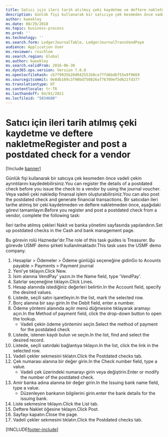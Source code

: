 ```yaml
---
title: Satıcı için ileri tarih atılmış çeki kaydetme ve deftere nakletme
description: Günlük fişi kullanarak bir satıcıya çek kesmeden önce vadeli çekin ayrıntılarını kaydedebilirsiniz.
author: kweekley
ms.date: 08/29/2018
ms.topic: business-process
ms.prod: ''
ms.technology: ''
ms.search.form: LedgerJournalTable, LedgerJournalTransVendPaym
audience: Application User
ms.reviewer: roschlom
ms.search.region: Global
ms.author: kweekley
ms.search.validFrom: 2016-06-30
ms.dyn365.ops.version: Version 7.0.0
ms.openlocfilehash: cb7f9935b20d042551b0ce77fd6bdbf55e9f9669
ms.sourcegitcommit: 0e8db169c3f90bd750826af76709ef5d621fd377
ms.translationtype: HT
ms.contentlocale: tr-TR
ms.lasthandoff: 04/01/2021
ms.locfileid: "5834680"
---
```

# <a name="register-and-post-a-postdated-check-for-a-vendor"></a><span data-ttu-id="3e146-103">Satıcı için ileri tarih atılmış çeki kaydetme ve deftere nakletme</span><span class="sxs-lookup"><span data-stu-id="3e146-103">Register and post a postdated check for a vendor</span></span>

[!include [banner](../../includes/banner.md)]

<span data-ttu-id="3e146-104">Günlük fişi kullanarak bir satıcıya çek kesmeden önce vadeli çekin ayrıntılarını kaydedebilirsiniz.</span><span class="sxs-lookup"><span data-stu-id="3e146-104">You can register the details of a postdated check before you issue the check to a vendor by using the journal voucher.</span></span> <span data-ttu-id="3e146-105">Veya vadeli çeki nakledip finansal işlem oluşturabilirsiniz.</span><span class="sxs-lookup"><span data-stu-id="3e146-105">You can also post the postdated check and generate financial transactions.</span></span> <span data-ttu-id="3e146-106">Bir satıcıdan ileri tarihe atılmış bir çeki kaydetmeden ve deftere nakletmeden önce, aşağıdaki görevi tamamlayın:</span><span class="sxs-lookup"><span data-stu-id="3e146-106">Before you register and post a postdated check from a vendor, complete the following task:</span></span> 

<span data-ttu-id="3e146-107">İleri tarihe atılmış çekleri Nakit ve banka yönetimi sayfasında yapılandırın.</span><span class="sxs-lookup"><span data-stu-id="3e146-107">Set up postdated checks in the Cash and bank management page.</span></span> 



<span data-ttu-id="3e146-108">Bu görevin rolü Haznedar'dır.</span><span class="sxs-lookup"><span data-stu-id="3e146-108">The role of this task guides is Treasurer.</span></span> <span data-ttu-id="3e146-109">Bu görevde USMF demo şirketi kullanılmaktadır.</span><span class="sxs-lookup"><span data-stu-id="3e146-109">This task uses the USMF demo company.</span></span>

1. <span data-ttu-id="3e146-110">Hesaplar > Ödemeler > Ödeme günlüğü seçeneğine gidin</span><span class="sxs-lookup"><span data-stu-id="3e146-110">Go to Acounts payable > Payments > Payment journal</span></span>
2. <span data-ttu-id="3e146-111">Yeni'ye tıklayın.</span><span class="sxs-lookup"><span data-stu-id="3e146-111">Click New.</span></span>
3. <span data-ttu-id="3e146-112">İsim alanına VendPay' yazın.</span><span class="sxs-lookup"><span data-stu-id="3e146-112">In the Name field, type 'VendPay'.</span></span>
4. <span data-ttu-id="3e146-113">Satırlar seçeneğine tıklayın.</span><span class="sxs-lookup"><span data-stu-id="3e146-113">Click Lines.</span></span>
5. <span data-ttu-id="3e146-114">Hesap alanında istediğiniz değerleri belirtin.</span><span class="sxs-lookup"><span data-stu-id="3e146-114">In the Account field, specify the desired values.</span></span>
6. <span data-ttu-id="3e146-115">Listede, seçili satırı işaretleyin.</span><span class="sxs-lookup"><span data-stu-id="3e146-115">In the list, mark the selected row.</span></span>
7. <span data-ttu-id="3e146-116">Borç alanına bir sayı girin.</span><span class="sxs-lookup"><span data-stu-id="3e146-116">In the Debit field, enter a number.</span></span>
8. <span data-ttu-id="3e146-117">Ödeme yöntemi alanında açılır menü düğmesine tıklayarak aramayı açın.</span><span class="sxs-lookup"><span data-stu-id="3e146-117">In the Method of payment field, click the drop-down button to open the lookup.</span></span>
    * <span data-ttu-id="3e146-118">Vadeli çekin ödeme yöntemini seçin.</span><span class="sxs-lookup"><span data-stu-id="3e146-118">Select the method of payment for the postdated check</span></span>  
9. <span data-ttu-id="3e146-119">Listede, istenen kaydı bulun ve seçin.</span><span class="sxs-lookup"><span data-stu-id="3e146-119">In the list, find and select the desired record.</span></span>
10. <span data-ttu-id="3e146-120">Listede, seçili satırdaki bağlantıya tıklayın.</span><span class="sxs-lookup"><span data-stu-id="3e146-120">In the list, click the link in the selected row.</span></span>
11. <span data-ttu-id="3e146-121">Vadeli çekler sekmesini tıklatın.</span><span class="sxs-lookup"><span data-stu-id="3e146-121">Click the Postdated checks tab.</span></span>
12. <span data-ttu-id="3e146-122">Çek numarası alanına bir değer girin.</span><span class="sxs-lookup"><span data-stu-id="3e146-122">In the Check number field, type a value.</span></span>
    * <span data-ttu-id="3e146-123">Vadeli çek üzerindeki numarayı girin veya değiştirin.</span><span class="sxs-lookup"><span data-stu-id="3e146-123">Enter or modify the number of the postdated check.</span></span>  
13. <span data-ttu-id="3e146-124">Amir banka adına alanına bir değer girin.</span><span class="sxs-lookup"><span data-stu-id="3e146-124">In the Issuing bank name field, type a value.</span></span>
    * <span data-ttu-id="3e146-125">Düzenleyen bankanın bilgilerini girin.</span><span class="sxs-lookup"><span data-stu-id="3e146-125">enter the bank details for the issuing bank.</span></span>  
14. <span data-ttu-id="3e146-126">Liste sekmesine tıklayın.</span><span class="sxs-lookup"><span data-stu-id="3e146-126">Click the List tab.</span></span>
15. <span data-ttu-id="3e146-127">Deftere Naklet öğesine tıklayın.</span><span class="sxs-lookup"><span data-stu-id="3e146-127">Click Post.</span></span>
16. <span data-ttu-id="3e146-128">Sayfayı kapatın.</span><span class="sxs-lookup"><span data-stu-id="3e146-128">Close the page.</span></span>
17. <span data-ttu-id="3e146-129">Vadeli çekler sekmesini tıklatın.</span><span class="sxs-lookup"><span data-stu-id="3e146-129">Click the Postdated checks tab.</span></span>



[!INCLUDE[footer-include](../../../includes/footer-banner.md)]